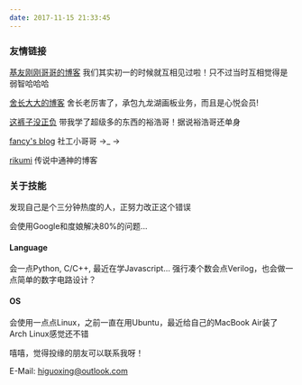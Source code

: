 ```yaml
---
date: 2017-11-15 21:33:45
---
```


### 友情链接

[基友刚刚哥哥的博客](http://blog.lovedut.club/)
我们其实初一的时候就互相见过啦！只不过当时互相觉得是弱智哈哈哈

[舍长大大的博客](https://seujxh.wordpress.com/)
舍长老厉害了，承包九龙湖画板业务，而且是心悦会员!

[这裤子没正负](https://corvo.myseu.cn/)
带我学了超级多的东西的裕浩哥！据说裕浩哥还单身

[fancy's blog](http://fanyc.myseu.cn/)
社工小哥哥 →\_ →

[rikumi](https://heya.myseu.cn/)
传说中通神的博客

### 关于技能

发现自己是个三分钟热度的人，正努力改正这个错误

会使用Google和度娘解决80%的问题...

#### Language
会一点Python, C/C++, 最近在学Javascript...
强行凑个数会点Verilog，也会做一点简单的数字电路设计？

#### OS
会使用一点点Linux，之前一直在用Ubuntu，最近给自己的MacBook Air装了Arch Linux感觉还不错

嘻嘻，觉得投缘的朋友可以联系我呀！

E-Mail: higuoxing@outlook.com

